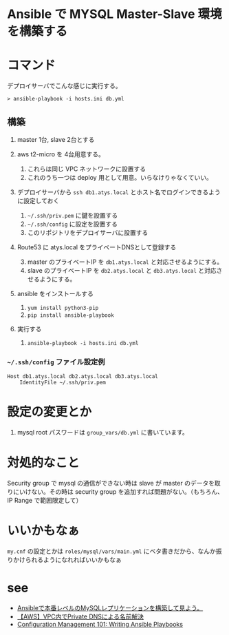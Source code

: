 # Ansible で MYSQL Master-Slave 環境を構築する

# コマンド

デプロイサーバでこんな感じに実行する。

```
> ansible-playbook -i hosts.ini db.yml
```

## 構築

1. master 1台, slave 2台とする

1. aws t2-micro を 4台用意する。

	1. これらは同じ VPC ネットワークに設置する
	2. これのうち一つは deploy 用として用意。いらなけりゃなくていい。

1. デプロイサーバから `ssh db1.atys.local` とホスト名でログインできるように設定しておく

	1. `~/.ssh/priv.pem` に鍵を設置する
	2. `~/.ssh/config` に設定を設置する
	3. このリポジトリをデプロイサーバに設置する

1. Route53 に atys.local をプライベートDNSとして登録する

	3. master のプライベートIP を `db1.atys.local` と対応させるようにする。
	3. slave のプライベートIP を `db2.atys.local` と `db3.atys.local` と対応させるようにする。

1. ansible をインストールする

	1. `yum install python3-pip`
	2. `pip install ansible-playbook`

1. 実行する
	
	1. `ansible-playbook -i hosts.ini db.yml`

### `~/.ssh/config` ファイル設定例

```
Host db1.atys.local db2.atys.local db3.atys.local
	IdentityFile ~/.ssh/priv.pem
```

# 設定の変更とか

1. mysql root パスワードは `group_vars/db.yml` に書いています。

# 対処的なこと

Security group で mysql の通信ができない時は slave が master のデータを取りにいけない。その時は security group を追加すれば問題がない。（もちろん、IP Range で範囲限定して）

# いいかもなぁ

`my.cnf` の設定とかは `roles/mysql/vars/main.yml` にベタ書きだから、なんか振りかけられるようになれればいいかもなぁ

# see

- [Ansibleで本番レベルのMySQLレプリケーションを構築して見よう。](https://qiita.com/park-jh/items/34e6434d71e685a48f07)
- [【AWS】VPC内でPrivate DNSによる名前解決](https://qiita.com/y_takeshita/items/2eb5e6abb5eb5516d1de)
- [Configuration Management 101: Writing Ansible Playbooks](https://www.digitalocean.com/community/tutorials/configuration-management-101-writing-ansible-playbooks)

